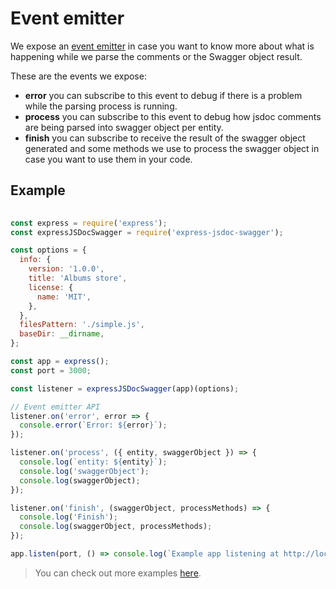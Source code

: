 # Event emitter

We expose an [event emitter](https://nodejs.org/api/events.html) in case you want to know more about what is happening while we parse the comments or the Swagger object result.

These are the events we expose:

- **error** you can subscribe to this event to debug if there is a problem while the parsing process is running.
- **process** you can subscribe to this event to debug how jsdoc comments are being parsed into swagger object per entity.
- **finish** you can subscribe to receive the result of the swagger object generated and some methods we use to process the swagger object in case you want to use them in your code.

## Example

```javascript
  
const express = require('express');
const expressJSDocSwagger = require('express-jsdoc-swagger');

const options = {
  info: {
    version: '1.0.0',
    title: 'Albums store',
    license: {
      name: 'MIT',
    },
  },
  filesPattern: './simple.js',
  baseDir: __dirname,
};

const app = express();
const port = 3000;

const listener = expressJSDocSwagger(app)(options);

// Event emitter API
listener.on('error', error => {
  console.error(`Error: ${error}`);
});

listener.on('process', ({ entity, swaggerObject }) => {
  console.log(`entity: ${entity}`);
  console.log('swaggerObject');
  console.log(swaggerObject);
});

listener.on('finish', (swaggerObject, processMethods) => {
  console.log('Finish');
  console.log(swaggerObject, processMethods);
});

app.listen(port, () => console.log(`Example app listening at http://localhost:${port}`));
````

> You can check out more examples [here](https://github.com/BRIKEV/express-jsdoc-swagger/blob/master/examples/eventEmitter).


